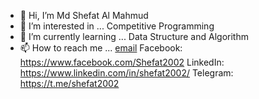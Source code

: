 - 👋 Hi, I’m Md Shefat Al Mahmud
- 👀 I’m interested in ... Competitive Programming
- 🌱 I’m currently learning ... Data Structure and Algorithm
- 📫 How to reach me ... <a href="mailto:shefat2002@gmail.com">email</a>
Facebook: https://www.facebook.com/Shefat2002
LinkedIn: https://www.linkedin.com/in/shefat2002/
Telegram: https://t.me/shefat2002

<!---
shefat2002/shefat2002 is a ✨ special ✨ repository because its `README.md` (this file) appears on your GitHub profile.
You can click the Preview link to take a look at your changes.
--->
